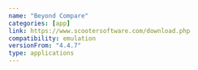 ```yaml
---
name: "Beyond Compare"
categories: [app]
link: https://www.scootersoftware.com/download.php
compatibility: emulation
versionFrom: "4.4.7"
type: applications
---
```


